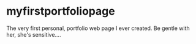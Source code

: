 # myfirstportfoliopage
The very first personal, portfolio web page I ever created. Be gentle with her, she's sensitive....

